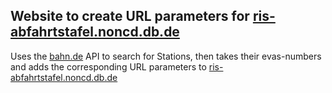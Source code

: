 ## Website to create URL parameters for [ris-abfahrtstafel.noncd.db.de](https://ris-abfahrtstafel.noncd.db.de)

Uses the [bahn.de](https://www.bahn.de/web/api/reiseloesung/orte?suchbegriff=) API to search for Stations, then takes their evas-numbers and adds the corresponding URL parameters to [ris-abfahrtstafel.noncd.db.de](https://ris-abfahrtstafel.noncd.db.de)
